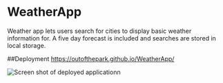 # WeatherApp
Weather app lets users search for cities to display basic weather information for. A five day forecast is included and searches are stored in local storage.

##Deployment
https://outofthepark.github.io/WeatherApp/

![Screen shot of deployed applicationn](https://user-images.githubusercontent.com/42618949/128225650-4ea8d188-8c63-43ec-9f64-0660cbc77171.png "Weather App")

